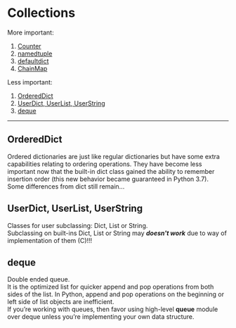 # Collections  
More important:  
1. [Counter](collections/Counter.md)  
2. [namedtuple](collections/namedtuple.md)  
3. [defaultdict](collections/)  
4. [ChainMap](collections/)  
  
Less important:  

1. [OrderedDict](#OrderedDict)
2. [UserDict, UserList, UserString](#UserDict)
3. [deque](#deque)  

---

## OrderedDict  
Ordered dictionaries are just like regular dictionaries but have some extra capabilities relating to ordering operations. They have become less important now that the built-in dict class gained the ability to remember insertion order (this new behavior became guaranteed in Python 3.7).  
Some differences from dict still remain...  
## UserDict, UserList, UserString  
Classes for user subclassing:  Dict, List or String.  
Subclassing on built-ins Dict, List or String may ***doesn't work*** due to way of implementation of them (C)!!!  
## deque  
Double ended queue.  
It is the optimized list for quicker append and pop operations from both sides of the list.
In Python, append and pop operations on the beginning or left side of list objects are inefficient.  
If you’re working with queues, then favor using high-level **queue** module over deque unless you’re implementing your own data structure.  


